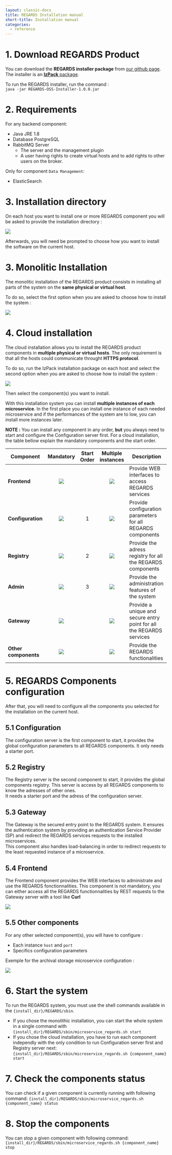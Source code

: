 ```yaml
---
layout: classic-docs
title: REGARDS Installation manual
short-title: Installation manual
categories:
  - reference
---
```


# 1\. Download REGARDS Product

You can download the **REGARDS installer package** from [our github page](https://github.com/RegardsOss/RegardsOss.github.io).  
The installer is an [**IzPack** package](http://izpack.org/).

To run the REGARDS installer, run the command :<br>
`java -jar REGARDS-OSS-Installer-1.0.0.jar`

# 2\. Requirements

For any backend component:
- Java JRE 1.8
- Database PostgreSQL
- RabbitMQ Server
  - The server and the management plugin
  - A user having rights to create virtual hosts and to add rights to other users on the broker.

Only for component `Data Management`:
- ElasticSearch

# 3\. Installation directory
On each host you want to install one or more REGARDS component you will be asked to provide the installation directory :

![](/assets/images/installation/select-directory.png)

Afterwards, you will need be prompted to choose how you want to install the software on the current host.

# 3\. Monolitic Installation

The monolitic installation of the REGARDS product consists in installing all parts of the system on the **same physical or virtual host**.  

To do so, select the first option when you are asked to choose how to install the system :

![](/assets/images/installation/monolithic-installation.png)

# 4\. Cloud installation

The cloud installation allows you to install the REGARDS product components in **multiple physical or virtual hosts**. The only requirement is that all the hosts could communicate throught **HTTPS protocol**.

To do so, run the IzPack installation package on each host and select the second option when you are asked to choose how to install the system :

![](/assets/images/installation/cloud-installation.png)

Then select the component(s) you want to install.

With this installation system you can install **multiple instances of each microservice**. In the first place you can install one instance of each needed microservice and if the performances of the system are to low, you can install more instances later.

**NOTE :** You can install any component in any order, **but** you always need to start and configure the Configuration server first. For a cloud installation, the table bellow explain the mandatory components and the start order.

Component                | Mandatory                   | Start Order | Multiple instances          | Description
------------------------ | :-------------------------: | :---------: | :-------------------------: | --------------------------------------------------------------------
**Frontend**             | ![](/assets/images/nok.png) |             | ![](/assets/images/nok.png) | Provide WEB interfaces to access REGARDS services
**Configuration**        | ![](/assets/images/ok.png)  | 1           | ![](/assets/images/nok.png) | Provide configuration parameters for all REGARDS components
**Registry**             | ![](/assets/images/ok.png)  | 2           | ![](/assets/images/nok.png) | Provide the adress registry for all the REGARDS components
**Admin**                | ![](/assets/images/ok.png)  | 3           | ![](/assets/images/nok.png) | Provide the administration features of the system
**Gateway**              | ![](/assets/images/ok.png)  |             | ![](/assets/images/nok.png) | Provide a unique and secure entry point for all the REGARDS services
**Other components**     | ![](/assets/images/nok.png) |             | ![](/assets/images/ok.png)  | Provide the REGARDS functionalities

# 5\. REGARDS Components configuration

After that, you will need to configure all the components you selected for the installation on the current host.

## 5.1 Configuration

The configuration server is the first component to start, it provides the global configuration parameters to all REGARDS components. It only needs a starter port.

## 5.2 Registry

The Registry server is the second component to start, it provides the global components registry. This server is access by all REGARDS components to know the adresses of other ones.<br>
It needs a starter port and the adress of the configuration server.

## 5.3 Gateway

The Gateway is the secured entry point to the REGARDS system. It ensures the authentication system by providing an authentication Service Provider (SP) and redirect the REGARDS services requests to the installed microservices.<br>
This component also handles load-balancing in order to redirect requests to the least requested instance of a microservice.

## 5.4 Frontend

The Frontend component provides the WEB interfaces to administrate and use the REGARDS fonctionnalities. This component is not mandatory, you can either access all the REGARDS functionnalities by REST requests to the Gateway server with a tool like **Curl**

![](/assets/images/installation/frontend.png)

## 5.5 Other components

For any other selected component(s), you will have to configure :

- Each instance `host` and `port`
- Specifics configuration parameters

Exemple for the archival storage microservice configuration :

![](/assets/images/installation/admin.png)

# 6\. Start the system
To run the REGARDS system, you must use the shell commands available in the `{install_dir}/REGARDS/sbin`.

- If you chose the monolithic installation, you can start the whole system in a single command with
`{install_dir}/REGARDS/sbin/microservice_regards.sh start`
- If you chose the cloud installation, you have to run each component independly with the only condition to run Configuration server first and Registry server next:
`{install_dir}/REGARDS/sbin/microservice_regards.sh {component_name} start`

# 7\. Check the components status
You can check if a given component is currently running with following command:
`{install_dir}/REGARDS/sbin/microservice_regards.sh {component_name} status`

# 8\. Stop the components
You can stop a given component with following command:
`{install_dir}/REGARDS/sbin/microservice_regards.sh {component_name} stop`
